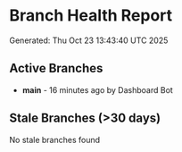 # Branch Health Report
Generated: Thu Oct 23 13:43:40 UTC 2025

## Active Branches
- **main** - 16 minutes ago by Dashboard Bot

## Stale Branches (>30 days)
No stale branches found
